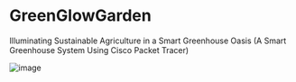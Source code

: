# GreenGlowGarden
Illuminating Sustainable Agriculture in a Smart Greenhouse Oasis
(A Smart Greenhouse System Using Cisco Packet Tracer)


![image](https://github.com/DhruvTyagi18/GreenGlowGarden/assets/92265404/628c9979-5892-4bd8-ab7d-cedcc04d57f8)
